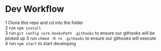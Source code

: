 # Dev Workflow

1 Clone this repo and cd into the folder  
2 run `npm install`  
3 run `git config core.hooksPath .githooks` to ensure our githooks will be picked up
3 run `chmod -R +x .githooks` to ensure our githooks will execute
4 run `npm start` to start developing  
